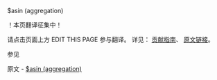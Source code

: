  $asin (aggregation)

 ！本页翻译征集中！

请点击页面上方 EDIT THIS PAGE 参与翻译。
详见：
[贡献指南]( https://github.com/JinMuInfo/MongoDB-Manual-zh/blob/master/CONTRIBUTING.md )、
[原文链接](  https://docs.mongodb.com/manual/reference/operator/aggregation/asin/  )。

 参见

原文 - [$asin (aggregation)]( https://docs.mongodb.com/manual/reference/operator/aggregation/asin/ )

